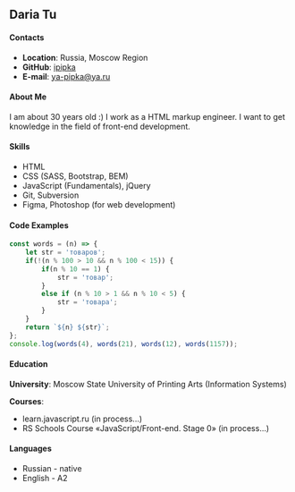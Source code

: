 ## Daria Tu
#### Contacts
- **Location**: Russia, Moscow Region
- **GitHub**: [ipipka](https://github.com/ipipka)
- **E-mail**: ya-pipka@ya.ru

#### About Me
I am about 30 years old :)
I work as a HTML markup engineer.
I want to get knowledge in the field of front-end development.

#### Skills
- HTML
- CSS (SASS, Bootstrap, BEM)
- JavaScript (Fundamentals), jQuery
- Git, Subversion
- Figma, Photoshop (for web development)

#### Code Examples
```javascript
const words = (n) => {
    let str = 'товаров';
    if(!(n % 100 > 10 && n % 100 < 15)) {
        if(n % 10 == 1) {
            str = 'товар';
        }
        else if (n % 10 > 1 && n % 10 < 5) {
            str = 'товара';
        }
    }
    return `${n} ${str}`;
};
console.log(words(4), words(21), words(12), words(1157));
```

#### Education
**University**: Moscow State University of Printing Arts (Information Systems)

**Courses**:
- learn.javascript.ru (in process...)
- RS Schools Course «JavaScript/Front-end. Stage 0» (in process...)

#### Languages
- Russian - native
- English - A2

